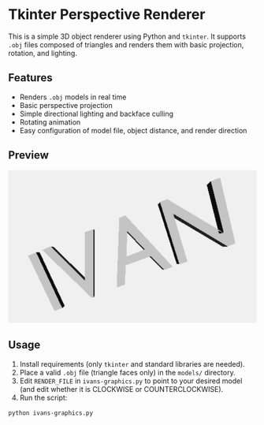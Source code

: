 # Tkinter Perspective Renderer

This is a simple 3D object renderer using Python and `tkinter`. It supports `.obj` files composed of triangles and renders them with basic projection, rotation, and lighting.

## Features

- Renders `.obj` models in real time
- Basic perspective projection
- Simple directional lighting and backface culling
- Rotating animation
- Easy configuration of model file, object distance, and render direction

## Preview

![Rendered Name Model](./preview.png)

## Usage

1. Install requirements (only `tkinter` and standard libraries are needed).
2. Place a valid `.obj` file (triangle faces only) in the `models/` directory.
3. Edit `RENDER_FILE` in `ivans-graphics.py` to point to your desired model (and edit whether it is CLOCKWISE or COUNTERCLOCKWISE).
4. Run the script:

```bash
python ivans-graphics.py